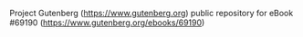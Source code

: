 Project Gutenberg (https://www.gutenberg.org) public repository for
eBook #69190 (https://www.gutenberg.org/ebooks/69190)
